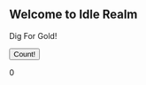 ## Welcome to Idle Realm

<p>Dig For Gold!</p>
<button type="button" onclick="myFunction()">Count!</button>
<p id="demo">0</p>
<script>
var add = (function () {
    var counter = 0;
    return function () {return counter += 1;}
})();

function myFunction(){
    document.getElementById("demo").innerHTML = add();
}
</script>
